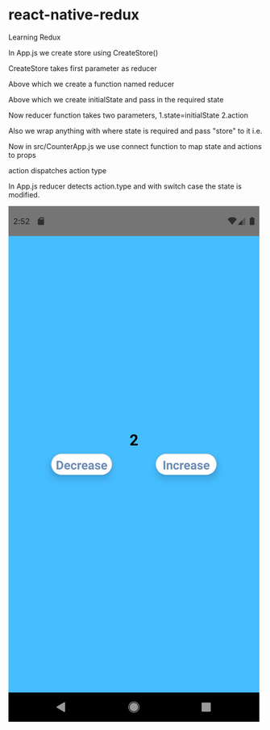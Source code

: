 # react-native-redux
Learning Redux

In App.js we create store using CreateStore()

CreateStore takes first parameter as reducer

Above which we create a function named reducer

Above which we create initialState and pass in the required state

Now reducer function takes two parameters, 1.state=initialState 2.action

Also we wrap anything with <Provider></Provider> where state is required
and pass "store" to it i.e. <Provider store={store}></Provider>

Now in src/CounterApp.js we use connect function to map state and actions to props

action dispatches action type

In App.js reducer detects action.type and with switch case the state is modified.

![Final Result](https://raw.githubusercontent.com/shubhamchepe/react-native-redux/master/src/Screenshot_1586899346.png)


